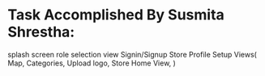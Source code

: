 # Task Accomplished By Susmita Shrestha:

splash screen
role selection view
Signin/Signup
Store Profile Setup Views(
    Map,
    Categories,
    Upload logo,
    Store Home View,
)